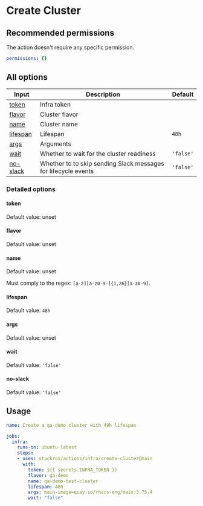 # Create Cluster

## Recommended permissions

The action doesn't require any specific permission.

```yaml
permissions: {}
```

## All options

| Input                 | Description                                                    | Default   |
|-----------------------|----------------------------------------------------------------|-----------|
| [token](#token)       | Infra token                                                    |           |
| [flavor](#flavor)     | Cluster flavor                                                 |           |
| [name](#name)         | Cluster name                                                   |           |
| [lifespan](#lifespan) | Lifespan                                                       | `48h`     |
| [args](#args)         | Arguments                                                      |           |
| [wait](#wait)         | Whether to wait for the cluster readiness                      | `'false'` |
| [no-slack](#no-slack) | Whether to to skip sending Slack messages for lifecycle events | `'false'` |

### Detailed options

#### token

Default value: unset

#### flavor

Default value: unset

#### name

Default value: unset

Must comply to the regex: `[a-z][a-z0-9-]{1,26}[a-z0-9]`.

#### lifespan

Default value: `48h`

#### args

Default value: unset

#### wait

Default value: `'false'`

#### no-slack

Default value: `'false'`

## Usage

```yaml
name: Create a qa-demo cluster with 48h lifespan

jobs:
  infra:
    runs-on: ubuntu-latest
    steps:
    - uses: stackrox/actions/infra/create-cluster@main
      with:
        token: ${{ secrets.INFRA_TOKEN }}
        flavor: qa-demo
        name: qa-demo-test-cluster
        lifespan: 48h
        args: main-image=quay.io/rhacs-eng/main:3.75.4
        wait: "false"
```
